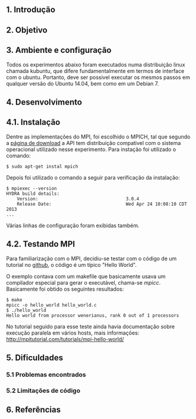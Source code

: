## 1. Introdução


## 2. Objetivo

## 3. Ambiente e configuração
Todos os experimentos abaixo foram executados numa distribuição linux chamada kubuntu, que difere fundamentalmente em termos de interface com o ubuntu. Portanto, deve ser possivel executar os mesmos passos em qualquer versão do Ubuntu 14.04, bem como em um Debian 7.

## 4. Desenvolvimento

## 4.1. Instalação

Dentre as implementações do MPI, foi escolhido o MPICH, tal que segundo a [página de download](http://www.mpich.org/downloads/) a API tem distribuição compativel com o sistema operacional utilizado nesse experimento. Para instação foi utilizado o comando:

```
$ sudo apt-get instal mpich
```

Depois foi utilizado o comando a seguir para verificação da instalação:

```
$ mpiexec --version
HYDRA build details:
    Version:                                 3.0.4
    Release Date:                            Wed Apr 24 10:08:10 CDT 2013
...
```

Várias linhas de configuração foram exibidas também.

## 4.2. Testando MPI

Para familiarização com o MPI, decidiu-se testar com o código de um tutorial no [github](https://github.com/wesleykendall/mpitutorial/tree/gh-pages/tutorials/mpi-hello-world/code/mpi_hello_world.c), o código é um típico "Hello World".

O exemplo contava com um makefile que basicamente usava um compilador especial para gerar o executável, chama-se _mpicc_. Basicamente foi obtido os seguintes resultados:

```shell
$ make
mpicc -o hello_world hello_world.c
$ ./hello_world
Hello world from processor wenerianus, rank 0 out of 1 processors
```

No tutorial seguido para esse teste ainda havia documentação sobre execução paralela em vários hosts, mais informações: http://mpitutorial.com/tutorials/mpi-hello-world/

## 5. Dificuldades

### 5.1 Problemas encontrados

### 5.2 Limitações de código

## 6. Referências
